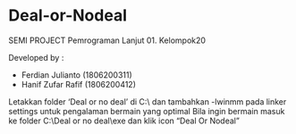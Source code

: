 # Deal-or-Nodeal
SEMI PROJECT 
Pemrograman Lanjut 01.
Kelompok20 

Developed by :  
- Ferdian Julianto  (1806200311)
- Hanif Zufar Rafif (1806200412)

Letakkan folder ‘Deal or no deal’ di C:\ dan tambahkan -lwinmm pada linker settings 
untuk pengalaman bermain yang optimal Bila ingin bermain masuk ke folder 
C:\Deal or no deal\exe dan klik icon “Deal Or Nodeal”
